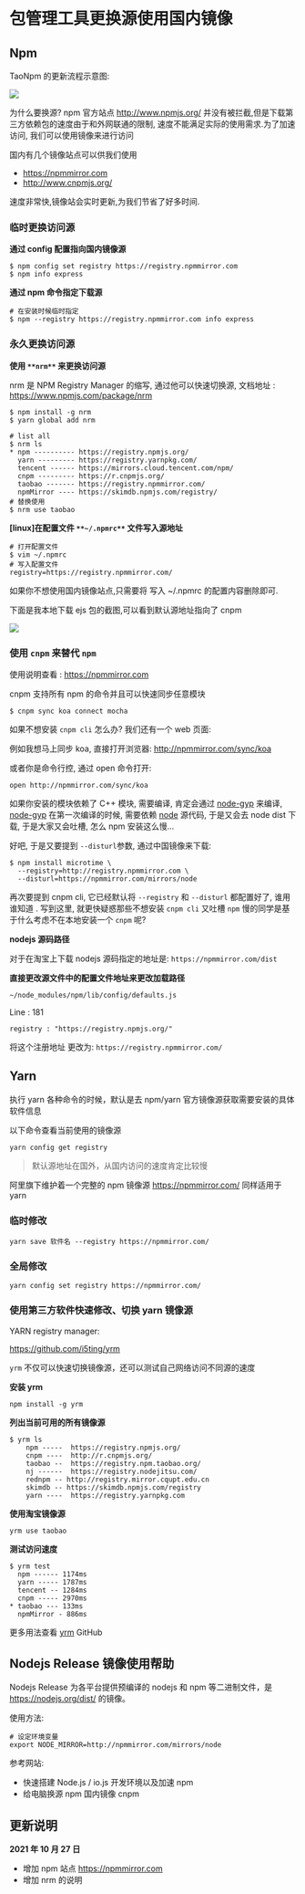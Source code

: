 # 包管理工具更换源使用国内镜像

## Npm

TaoNpm 的更新流程示意图:

![](https://file.wulicode.com/note/2021/10-22/09-22-32302.png)

为什么要换源? npm 官方站点  http://www.npmjs.org/  并没有被拦截,但是下载第三方依赖包的速度由于和外网联通的限制,
速度不能满足实际的使用需求.为了加速访问,
我们可以使用镜像来进行访问

国内有几个镜像站点可以供我们使用

- https://npmmirror.com
- http://www.cnpmjs.org/

速度非常快,镜像站会实时更新,为我们节省了好多时间.

### 临时更换访问源

**通过 config 配置指向国内镜像源**

```
$ npm config set registry https://registry.npmmirror.com
$ npm info express
```

**通过 npm 命令指定下载源**

```shell
# 在安装时候临时指定
$ npm --registry https://registry.npmmirror.com info express
```

### 永久更换访问源

**使用 **`**nrm**`** 来更换访问源**

nrm 是 NPM Registry Manager 的缩写, 通过他可以快速切换源,
文档地址 :  https://www.npmjs.com/package/nrm

```
$ npm install -g nrm
$ yarn global add nrm
```

```
# list all
$ nrm ls
* npm ---------- https://registry.npmjs.org/
  yarn --------- https://registry.yarnpkg.com/
  tencent ------ https://mirrors.cloud.tencent.com/npm/
  cnpm --------- https://r.cnpmjs.org/
  taobao ------- https://registry.npmmirror.com/
  npmMirror ---- https://skimdb.npmjs.com/registry/
# 替换使用
$ nrm use taobao
```

**[linux]在配置文件 **`**~/.npmrc**`** 文件写入源地址**

```shell
# 打开配置文件
$ vim ~/.npmrc
# 写入配置文件
registry=https://registry.npmmirror.com/
```

如果你不想使用国内镜像站点,只需要将 写入 ~/.npmrc 的配置内容删除即可.

下面是我本地下载 ejs 包的截图,可以看到默认源地址指向了 cnpm

![](https://file.wulicode.com/note/2021/10-22/09-23-58447.png)

### 使用 `cnpm` 来替代 `npm`

使用说明查看 :  https://npmmirror.com

cnpm 支持所有 npm 的命令并且可以快速同步任意模块

```shell
$ cnpm sync koa connect mocha
```

如果不想安装 `cnpm cli` 怎么办? 我们还有一个 web 页面:

例如我想马上同步 koa, 直接打开浏览器:  http://npmmirror.com/sync/koa

或者你是命令行控, 通过 open 命令打开:

```
open http://npmmirror.com/sync/koa
```

如果你安装的模块依赖了 C++ 模块, 需要编译, 肯定会通过 [node-gyp](https://github.com/TooTallNate/node-gyp)
来编译, [node-gyp](https://github.com/TooTallNate/node-gyp) 在第一次编译的时候, 需要依赖 [node](http://nodejs.org/) 源代码,
于是又会去 node dist 下载, 于是大家又会吐槽,
怎么 npm 安装这么慢...

好吧, 于是又要提到 `--disturl`参数, 通过中国镜像来下载:

```shell
$ npm install microtime \
  --registry=http://registry.npmmirror.com \
  --disturl=https://npmmirror.com/mirrors/node
```

再次要提到 cnpm cli, 它已经默认将 `--registry` 和 `--disturl` 都配置好了, 谁用谁知道 . 写到这里,
就更快疑惑那些不想安装 `cnpm cli` 又吐槽 `npm`
慢的同学是基于什么考虑不在本地安装一个 `cnpm` 呢?

**nodejs 源码路径**

对于在淘宝上下载 nodejs 源码指定的地址是: ` https://npmmirror.com/dist `

**直接更改源文件中的配置文件地址来更改加载路径**

`~/node_modules/npm/lib/config/defaults.js`

Line : 181

`registry : "https://registry.npmjs.org/"`

将这个注册地址 更改为: ` https://registry.npmmirror.com/ `

## Yarn

执行 yarn 各种命令的时候，默认是去 npm/yarn 官方镜像源获取需要安装的具体软件信息

以下命令查看当前使用的镜像源

```
yarn config get registry
```

> 默认源地址在国外，从国内访问的速度肯定比较慢

阿里旗下维护着一个完整的 npm 镜像源   https://npmmirror.com/  同样适用于 yarn

### 临时修改

```
yarn save 软件名 --registry https://npmmirror.com/
```

### 全局修改

```
yarn config set registry https://npmmirror.com/
```

### 使用第三方软件快速修改、切换 yarn 镜像源

YARN registry manager:

https://github.com/i5ting/yrm

`yrm` 不仅可以快速切换镜像源，还可以测试自己网络访问不同源的速度

**安装 yrm**

```
npm install -g yrm
```

**列出当前可用的所有镜像源**

```
$ yrm ls
    npm -----  https://registry.npmjs.org/
    cnpm ----  http://r.cnpmjs.org/
    taobao --  https://registry.npm.taobao.org/
    nj ------  https://registry.nodejitsu.com/
    rednpm -- http://registry.mirror.cqupt.edu.cn
    skimdb -- https://skimdb.npmjs.com/registry
    yarn ----  https://registry.yarnpkg.com
```

**使用淘宝镜像源**

```
yrm use taobao
```

**测试访问速度**

```
$ yrm test
  npm ------ 1174ms
  yarn ----- 1787ms
  tencent -- 1284ms
  cnpm ----- 2970ms
* taobao --- 133ms
  npmMirror - 886ms
```

更多用法查看 [yrm](https://github.com/i5ting/yrm) GitHub

## Nodejs Release 镜像使用帮助

Nodejs Release 为各平台提供预编译的 nodejs 和 npm 等二进制文件，是  https://nodejs.org/dist/
的镜像。

使用方法:

```
# 设定环境变量
export NODE_MIRROR=http://npmmirror.com/mirrors/node
```

参考网站:

- 快速搭建 Node.js / io.js 开发环境以及加速 npm
- 给电脑换源 npm 国内镜像 cnpm

## 更新说明

**2021 年 10 月 27 日**

- 增加 npm 站点  https://npmmirror.com
- 增加 nrm 的说明

